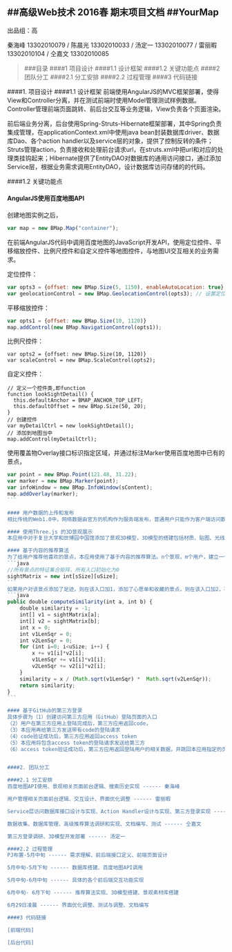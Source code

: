 ##高级Web技术  2016春  期末项目文档
##YourMap
---
出品组：高

秦海峰 13302010079 / 
陈晨光 13302010033 / 
汤定一 13302010077 / 
雷丽暇 13302010104 / 
仝嘉文 13302010085 

>###目录
>####1 项目设计
>####1.1 设计框架
>####1.2 关键功能点
>####2	团队分工
>####2.1 分工安排
>####2.2 过程管理
>####3	代码链接


####1. 项目设计
####1.1 设计框架
前端使用AngularJS的MVC框架部署，使得View和Controller分离，并在测试前端时使用Model管理测试样例数据。Controller管理前端页面跳转、前后台交互等业务逻辑，View负责各个页面渲染。

前后端业务分离，后台使用Spring-Struts-Hibernate框架部署，其中Spring负责集成管理，在applicationContext.xml中使用java bean封装数据库driver、数据库Dao、各个action handler以及service层的对象，提供了控制反转的条件；Struts管理action，负责接收和处理前台请求url，在struts.xml中把url和对应的处理类挂钩起来；Hibernate提供了EntityDAO对数据库的通用访问接口，通过添加Service层，根据业务需求调用EntityDAO，设计数据库访问存储的的代码。

####1.2 关键功能点

#### AngularJS使用百度地图API
创建地图实例之后，
```JavaScript
var map = new BMap.Map("container");
```
在前端AngularJS代码中调用百度地图的JavaScript开发API，使用定位控件、平移缩放控件、比例尺控件和自定义控件等地图控件，与地图UI交互相关的业务需求。

定位控件：
```JavaScript
var opts3 = {offset: new BMap.Size(5, 1150), enableAutoLocation: true} //定位控件位置
var geolocationControl = new BMap.GeolocationControl(opts3); // 设置定位控件 start
```
平移缩放控件：
```JavaScript
var opts1 = {offset: new BMap.Size(10, 1120)}
map.addControl(new BMap.NavigationControl(opts1));
```
比例尺控件：
```JavaScript:
var opts2 = {offset: new BMap.Size(10, 1120)}
var scaleControl = new BMap.ScaleControl(opts2);
```
自定义控件：
```JavaScript:
// 定义一个控件类,即function
function lookSightDetail() {
  this.defaultAnchor = BMAP_ANCHOR_TOP_LEFT;
  this.defaultOffset = new BMap.Size(50, 20);
}
// 创建控件
var myDetailCtrl = new lookSightDetail();
// 添加到地图当中
map.addControl(myDetailCtrl);
```
使用覆盖物Overlay接口标识指定区域，并通过标注Marker使用百度地图中已有的景点，
````JavaScript
var point = new BMap.Point(121.48, 31.22);
var marker = new BMap.Marker(point);
var infoWindow = new BMap.InfoWindow(sContent);
map.addOverlay(marker);
```

#### 用户数据的上传和发布
相比传统的Web1.0中，网络数据由官方的机构作为服务端发布，普通用户只能作为客户端访问数据，Web2.0是一个连接了众多普通用户创建的内容而构建的网络。Web2.0支持用户上传数据，本应用支持用户评价，对景点打分，上传图片、视频和模型等不同类型的文件，前端界面收集用户发布的这些数据，使用AngularJS的$http对象将数据发送给后台，后台根据请求url，查找Struts.xml定位到action handler类，接收数据，并存储文件到云端服务器。当用户在前端请求数据时，后端以JSON的形式将数据返回给前端，前台Controller接收数据，Html View将数据渲染成页面效果。

#### 使用Three.js 的3D景观展示
本应用中对于复旦大学和世博园中国馆添加了景观3D模型，3D模型的搭建包括材质、贴图、光线方面的处理。首先在maya中建模，然后用github上three.js项目中的exporter把maya中建好的中国馆模型导出成json文件，因为maya中的材质与three.js中的材质不通用，要在three.js中通过代码设置材质。在three.js中用THREE.JSONLoader导入JSON文件。中国馆的主体部分采用Phong材质可以体现金属的光泽，玻璃部分采用Lambert材质并设置为透明。光线采用平行光颜色白色。相机移动方式为Orbit，可以用左键控制镜头角度，右键控制相机位置，中键控制镜头远近。maya与three.js的三维空间不同，需要把从maya导入的模型沿y轴旋转-90度，沿x轴旋转90度。

#### 基于内容的推荐算法
为了给用户推荐他喜欢的景点，本应用使用了基于内容的推荐算法。n个景观，m个用户，建立一个景观-用户的n*m评分矩阵，其中每一个入口就是用户对该景点的“喜欢程度”，包括足迹、心愿单和收藏。评分矩阵为sightMatrix：
```java
//所有景点的特征集合矩阵，所有入口初始化为0
sightMatrix = new int[sSize][uSize];
```
如果用户对该景点添加了足迹，则在该入口加1，添加了心愿单和收藏的景点，则在该入口加2，不同类型的“喜欢程度”对应的具体分数值是我们组自己定的，可以修改。完成了每个入口的计算之后，该矩阵作为item-based的推荐基础，每个景观的特征向量为该评分矩阵中该景观的向量。对用户返回的推荐结果为，该用户没有足迹的景观中，与该用户已有足迹的景观最类似的前几个景观，返回结果最多不超过3个。景观之间的相似程度由景观特征向量的余弦夹角值表示。具体代码可以详见后端util包中的Recommend.java。
```java
public double computeSimilarity(int a, int b) {
	double similarity = -1;
	int[] v1 = sightMatrix[a];
	int[] v2 = sightMatrix[b];
	int x = 0;
	int v1LenSqr = 0;
	int v2LenSqr = 0;
	for (int i=0; i<uSize; i++) {
		x += v1[i]*v2[i];
		v1LenSqr += v1[i]*v1[i];
		v2LenSqr += v2[i]*v2[i];
	}
	similarity = x / (Math.sqrt(v1LenSqr) *  Math.sqrt(v2LenSqr));
	return similarity;
}
```

#### 基于GitHub的第三方登录
具体步骤为（1）创建访问第三方应用（GitHub）登陆页面的入口
（2）用户在第三方应用上登陆完成后，第三方应用返回code，
（3）本应用再给第三方发送带有code的登陆请求
（4）code验证成功后，第三方应用返回access token
（5）本应用将包含access token的登陆请求发送给第三方
（6）access token验证成功后，第三方应用返回登陆用户的相关数据，并跳回本应用指定的页面


####2. 团队分工

####2.1 分工安排
百度地图API使用、景观相关页面前台逻辑、搜索历史实现 ------ 秦海峰

用户管理相关页面前台逻辑、交互设计、界面优化调整 ------ 雷丽暇

Service层访问数据库接口设计与实现、Action Handler设计与实现、第三方登录实现 ------ 陈晨光

数据收集、数据库管理、高级推荐算法调研和实现、文档编写、测试 ------ 仝嘉文

第三方登录调研、3D模型开发部署 ------ 汤定一

####2.2 过程管理
PJ布置-5月中旬 ------ 需求理解、前后端接口定义、前端页面设计

5月中旬-5月下旬 ------ 数据库搭建、百度地图API调用

5月中旬-6月中旬 ------ 具体的各个前后端交互功能实现

6月中旬- 6月下旬 ------ 推荐算法实现、3D模型搭建、景观素材库搭建

6月29日凌晨 ------ 界面优化调整、测试与调整、文档编写

####3 代码链接

[前端代码]

[后台代码]

